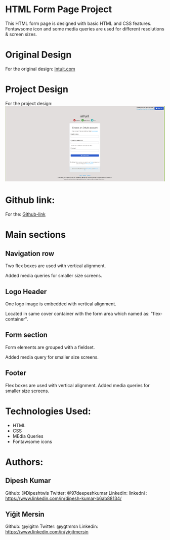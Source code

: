 # HTML Form Page Project

This HTML form page is designed with basic HTML and CSS features. Fontawsome icon and some media queries are used for different resolutions & screen sizes.

# Original Design

For the original design: [Intuit.com](https://accounts.intuit.com/signup.html)

# Project Design

For the project design: ![Project Design](images/project-shot.png)

# Github link:

For the: [Github-link](https://github.com/Dipeshtwis/Html_forms/tree/signup_form)

# Main sections

## Navigation row

Two flex boxes are used with vertical alignment.

Added media queries for smaller size screens.

## Logo Header

One logo image is embedded with vertical alignment.

Located in same cover container with the form area which named as: "flex-container".

## Form section

Form elements are grouped with a fieldset.

Added media query for smaller size screens.

## Footer

Flex boxes are used with vertical alignment. Added media queries for smaller size screens.

# Technologies Used:

- HTML
- CSS
- MEdia Queries
- Fontawsome icons

# Authors:

## Dipesh Kumar

Github: @Dipeshtwis
Twitter: @97deepeshkumar
Linkedin: linkedni : https://www.linkedin.com/in/dipesh-kumar-b6ab88134/

## Yiğit Mersin

Github: @yigitm
Twitter: @ygtmrsn
Linkedin: https://www.linkedin.com/in/yigitmersin
